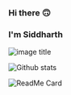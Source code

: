 ### Hi there :upside_down_face:
### I'm Siddharth
![image title](https://rushter.com/counter.svg)

![Github stats](https://github-readme-stats.vercel.app/api?username=siddharthreddyarutla)

![ReadMe Card](https://github-readme-stats.vercel.app/api/pin/?username=siddharthreddyarutlarepo=Youtubeadviewprediction)

<!--
**siddharthreddyarutla/siddharthreddyarutla** is a ✨ _special_ ✨ repository because its `README.md` (this file) appears on your GitHub profile.

Here are some ideas to get you started:

- 🔭 I’m currently working on ...
- 🌱 I’m currently learning ...
- 👯 I’m looking to collaborate on ...
- 🤔 I’m looking for help with ...
- 💬 Ask me about ...
- 📫 How to reach me: ...
- 😄 Pronouns: ...
- ⚡ Fun fact: ...
-->

